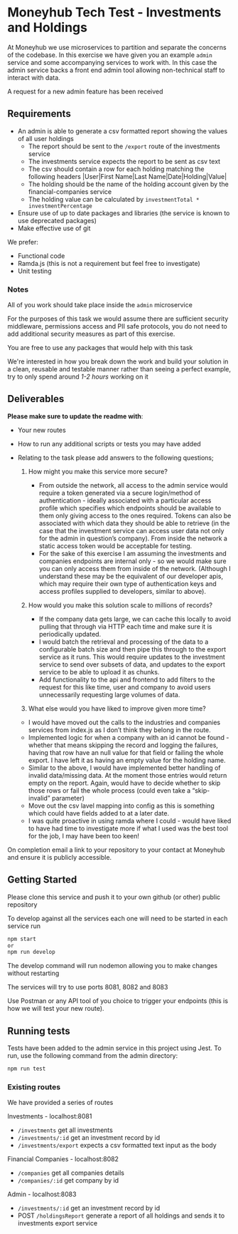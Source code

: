 # Moneyhub Tech Test - Investments and Holdings

At Moneyhub we use microservices to partition and separate the concerns of the codebase. In this exercise we have given you an example `admin` service and some accompanying services to work with. In this case the admin service backs a front end admin tool allowing non-technical staff to interact with data.

A request for a new admin feature has been received

## Requirements

- An admin is able to generate a csv formatted report showing the values of all user holdings
  - The report should be sent to the `/export` route of the investments service
  - The investments service expects the report to be sent as csv text
  - The csv should contain a row for each holding matching the following headers
    |User|First Name|Last Name|Date|Holding|Value|
  - The holding should be the name of the holding account given by the financial-companies service
  - The holding value can be calculated by `investmentTotal * investmentPercentage`
- Ensure use of up to date packages and libraries (the service is known to use deprecated packages)
- Make effective use of git

We prefer:

- Functional code
- Ramda.js (this is not a requirement but feel free to investigate)
- Unit testing

### Notes

All of you work should take place inside the `admin` microservice

For the purposes of this task we would assume there are sufficient security middleware, permissions access and PII safe protocols, you do not need to add additional security measures as part of this exercise.

You are free to use any packages that would help with this task

We're interested in how you break down the work and build your solution in a clean, reusable and testable manner rather than seeing a perfect example, try to only spend around _1-2 hours_ working on it

## Deliverables

**Please make sure to update the readme with**:

- Your new routes
- How to run any additional scripts or tests you may have added
- Relating to the task please add answers to the following questions;

  1. How might you make this service more secure?

     - From outside the network, all access to the admin service would require a token generated via a secure login/method of authentication - ideally associated with a particular access profile which specifies which endpoints should be available to them only giving access to the ones required. Tokens can also be associated with which data they should be able to retrieve (in the case that the investment service can access user data not only for the admin in question’s company). From inside the network a static access token would be acceptable for testing.
     - For the sake of this exercise I am assuming the investments and companies endpoints are internal only - so we would make sure you can only access them from inside of the network. (Although I understand these may be the equivalent of our developer apis, which may require their own type of authentication keys and access profiles supplied to developers, similar to above).

  2. How would you make this solution scale to millions of records?

     - If the company data gets large, we can cache this locally to avoid pulling that through via HTTP each time and make sure it is periodically updated.
     - I would batch the retrieval and processing of the data to a configurable batch size and then pipe this through to the export service as it runs. This would require updates to the investment service to send over subsets of data, and updates to the export service to be able to upload it as chunks.
     - Add functionality to the api and frontend to add filters to the request for this like time, user and company to avoid users unnecessarily requesting large volumes of data.

  3. What else would you have liked to improve given more time?

  - I would have moved out the calls to the industries and companies services from index.js as I don’t think they belong in the route.
  - Implemented logic for when a company with an id cannot be found - whether that means skipping the record and logging the failures, having that row have an null value for that field or failing the whole export. I have left it as having an empty value for the holding name.
  - Similar to the above, I would have implemented better handling of invalid data/missing data. At the moment those entries would return empty on the report. Again, would have to decide whether to skip those rows or fail the whole process (could even take a “skip-invalid” parameter)
  - Move out the csv lavel mapping into config as this is something which could have fields added to at a later date.
  - I was quite proactive in using ramda where I could - would have liked to have had time to investigate more if what I used was the best tool for the job, I may have been too keen!

On completion email a link to your repository to your contact at Moneyhub and ensure it is publicly accessible.

## Getting Started

Please clone this service and push it to your own github (or other) public repository

To develop against all the services each one will need to be started in each service run

```bash
npm start
or
npm run develop
```

The develop command will run nodemon allowing you to make changes without restarting

The services will try to use ports 8081, 8082 and 8083

Use Postman or any API tool of you choice to trigger your endpoints (this is how we will test your new route).

## Running tests

Tests have been added to the admin service in this project using Jest. To run, use the following command from the admin directory:

```bash
npm run test
```

### Existing routes

We have provided a series of routes

Investments - localhost:8081

- `/investments` get all investments
- `/investments/:id` get an investment record by id
- `/investments/export` expects a csv formatted text input as the body

Financial Companies - localhost:8082

- `/companies` get all companies details
- `/companies/:id` get company by id

Admin - localhost:8083

- `/investments/:id` get an investment record by id
- POST `/holdingsReport` generate a report of all holdings and sends it to investments export service
